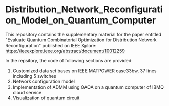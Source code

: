 # Distribution_Network_Reconfiguration_Model_on_Quantum_Computer
This repository contains the supplementary material for the paper entitled "Evaluate Quantum Combinatorial Optimization for Distribution Network Reconfiguration" published on IEEE Xplore: https://ieeexplore.ieee.org/abstract/document/10012259

In the repsitory, the code of following sections are provided:
1. Customized data set bases on IEEE MATPOWER case33bw, 37 lines including 5 switches
2. Network configuration model
3. Implementation of ADMM using QAOA on a quantum computer of IBMQ cloud service
4. Visualization of quantum circuit
